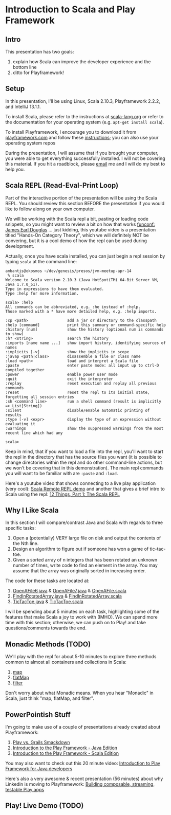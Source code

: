 Introduction to Scala and Play Framework
========================================

Intro
-----

This presentation has two goals:
  1) explain how Scala can improve the developer experience and the bottom line
  2) ditto for Playframework!

Setup
---------------------------
In this presentation, I'll be using Linux, Scala 2.10.3, Playframework 2.2.2, and IntelliJ 13.1.1.

To install Scala, please refer to the instructions at [scala-lang.org](http://www.scala-lang.org/download/) 
or refer to the documentation for your operating system (e.g. `apt-get install scala`).

To install Playframework, I encourage you to download it from
[playframework.com](http://www.playframework.com/download) and follow these
[instructions](http://www.playframework.com/documentation/2.2.x/Installing); you can also use your
operating system repos

During the presentation, I will assume that if you brought your computer, you were able to get
everything successfully installed. I will not be covering this material. If you hit a roadblock, please 
[email](mailto:ambantis@gmail.com) me and I will do my best to help you.

Scala REPL (Read-Eval-Print Loop)
---------------------------------

Part of the interactive portion of the presentation will be using the Scala REPL. You should review
this section BEFORE the presentation if you would like to follow along on your own computer.

We will be working with the Scala repl a bit, pasting or loading code snippets, so you might want
to review a bit on how that works [funconf: James Earl Douglas](http://www.youtube.com/watch?v=0hCwtsR0cas) 
... just kidding, this youtube video is a presentation titled "Hands-On Category Theory", which we will 
definitely NOT be convering, but it is a cool demo of how the repl can be used during development.

Actually, once you have scala installed, you can just begin a repl session by typing `scala` at the
command line:

    ambantis@okosmos ~/dev/genesis/presos/jvm-meetup-apr-14
     % scala
    Welcome to Scala version 2.10.3 (Java HotSpot(TM) 64-Bit Server VM, Java 1.7.0_51).
    Type in expressions to have them evaluated.
    Type :help for more information.

    scala> :help
    All commands can be abbreviated, e.g. :he instead of :help.
    Those marked with a * have more detailed help, e.g. :help imports.

    :cp <path>                 add a jar or directory to the classpath
    :help [command]            print this summary or command-specific help
    :history [num]             show the history (optional num is commands to show)
    :h? <string>               search the history
    :imports [name name ...]   show import history, identifying sources of names
    :implicits [-v]            show the implicits in scope
    :javap <path|class>        disassemble a file or class name
    :load <path>               load and interpret a Scala file
    :paste                     enter paste mode: all input up to ctrl-D compiled together
    :power                     enable power user mode
    :quit                      exit the interpreter
    :replay                    reset execution and replay all previous commands
    :reset                     reset the repl to its initial state, forgetting all session entries
    :sh <command line>         run a shell command (result is implicitly => List[String])
    :silent                    disable/enable automatic printing of results
    :type [-v] <expr>          display the type of an expression without evaluating it
    :warnings                  show the suppressed warnings from the most recent line which had any

    scala>

Keep in mind, that if you want to load a file into the repl, you'll want to start the repl in the
directory that has the source files you want (it is possible to change directories within the repl
and do other command-line actions, but we won't be covering that in this demonstration). The main
repl commands you will want to be familiar with are `:paste` and `:load`.

Here's a youtube video that shows connecting to a live play application (very cool): 
[Scala Remote REPL demo](http://www.youtube.com/watch?v=SKNhET81FxI) and another that gives a brief intro 
to Scala using the repl: [12 Things, Part 1: The Scala REPL](http://www.youtube.com/watch?v=-LGFQ-s7Xr8)

Why I Like Scala
----------------

In this section I will compare/contrast Java and Scala with regards to three specific tasks:

  1. Open a (potentially) VERY large file on disk and output the contents of the Nth line.
  2. Design an algorithm to figure out if someone has won a game of tic-tac-toe.
  3. Given a sorted array of n integers that has been rotated an unknown number of times, write code
     to find an element in the array. You may assume that the array was originally sorted in
     increasing order.

The code for these tasks are located at:

  1. [OpenAFile6.java](https://gist.github.com/ambantis/9986848) & [OpenAFile7.java](https://gist.github.com/ambantis/9986825) & 
     [OpenAFile.scala](https://gist.github.com/ambantis/9986533)
  2. [FindInRotatedArray.java](https://gist.github.com/ambantis/9981797) & [FindInRotatedArray.scala](https://gist.github.com/ambantis/9986086)
  3. [TicTacToe.java](https://gist.github.com/ambantis/10008457) & [TicTacToe.scala](https://gist.github.com/ambantis/10008325)

I will be spending about 5 minutes on each task, highlighting some of the features that make Scala a
joy to work with (IMHO). We can spend more time with this section; otherwise, we can push on to
Play! and take questions/comments towards the end.

Monadic Methods (TODO)
----------------------

We'll play with the repl for about 5-10 minutes to explore three methods common to almost all containers and
collections in Scala:

  1. [map](http://twitter.github.io/scala_school/collections.html#map)
  2. [flatMap](http://twitter.github.io/scala_school/collections.html#flatMap)
  3. [filter](http://twitter.github.io/scala_school/collections.html#filter)

Don't worry about what Monadic means. When you hear "Monadic" in Scala, just think "map, flatMap, and filter".

PowerPointish Stuff
-------------------

I'm going to make use of a couple of presentations already created about Playframework:
  1. [Play vs. Grails Smackdown](http://www.ubertracks.com/preso/#/intro)
  2. [Introduction to the Play Framework - Java Edition](http://presos.jamesward.com/introduction_to_the_play_framework-java/)
  3. [Introduction to the Play Framework - Scala Edition](http://presos.jamesward.com/introduction_to_the_play_framework-scala/)

You may also want to check out this 20 minute video: [Introduction to Play Framework for Java developers](http://vimeo.com/58969923)

Here's also a very awesome & recent presentation (56 minutes) about why Linkedin is moving to Playframework:
[Building composable, streaming, testable Play apps](http://www.ustream.tv/recorded/42801129)

Play! Live Demo (TODO)
----------------------


